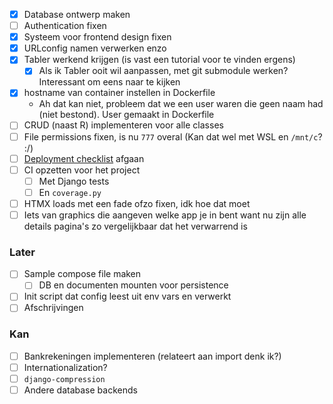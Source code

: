 - [x] Database ontwerp maken
- [ ] Authentication fixen
- [x] Systeem voor frontend design fixen
- [x] URLconfig namen verwerken enzo
- [x] Tabler werkend krijgen (is vast een tutorial voor te vinden ergens)
	- [x] Als ik Tabler ooit wil aanpassen, met git submodule werken? Interessant om eens naar te kijken
- [x] hostname van container instellen in Dockerfile
	- Ah dat kan niet, probleem dat we een user waren die geen naam had (niet bestond). User gemaakt in Dockerfile
- [ ] CRUD (naast R) implementeren voor alle classes
- [ ] File permissions fixen, is nu `777` overal (Kan dat wel met WSL en `/mnt/c`? :/)
- [ ] [Deployment checklist](https://docs.djangoproject.com/en/4.2/howto/deployment/checklist/) afgaan
- [ ] CI opzetten voor het project
	- [ ] Met Django tests
	- [ ] En `coverage.py`
- [ ] HTMX loads met een fade ofzo fixen, idk hoe dat moet
- [ ] Iets van graphics die aangeven welke app je in bent want nu zijn alle details pagina's zo vergelijkbaar dat het verwarrend is
### Later
- [ ] Sample compose file maken
	- [ ] DB en documenten mounten voor persistence
- [ ] Init script dat config leest uit env vars en verwerkt
- [ ] Afschrijvingen
### Kan
- [ ] Bankrekeningen implementeren (relateert aan import denk ik?)
- [ ] Internationalization?
- [ ] `django-compression`
- [ ] Andere database backends
